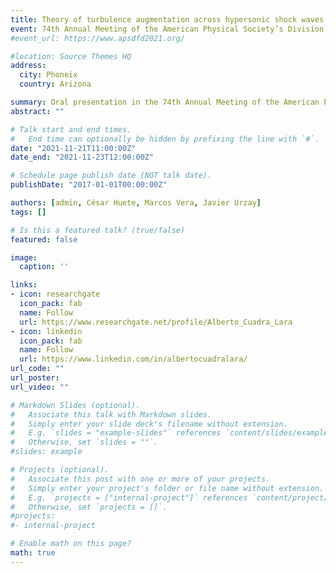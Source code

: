 ```yaml
---
title: Theory of turbulence augmentation across hypersonic shock waves
event: 74th Annual Meeting of the American Physical Society’s Division of Fluid Dynamics
#event_url: https://www.apsdfd2021.org/

#location: Source Themes HQ
address:
  city: Phoneix
  country: Arizona

summary: Oral presentation in the 74th Annual Meeting of the American Physical Society’s Division of Fluid Dynamics
abstract: ""

# Talk start and end times.
#   End time can optionally be hidden by prefixing the line with `#`.
date: "2021-11-21T11:00:00Z"
date_end: "2021-11-23T12:00:00Z"

# Schedule page publish date (NOT talk date).
publishDate: "2017-01-01T00:00:00Z"

authors: [admin, César Huete, Marcos Vera, Javier Urzay]
tags: []

# Is this a featured talk? (true/false)
featured: false

image:
  caption: ''

links:
- icon: researchgate
  icon_pack: fab
  name: Follow
  url: https://www.researchgate.net/profile/Alberto_Cuadra_Lara
- icon: linkedin
  icon_pack: fab
  name: Follow
  url: https://www.linkedin.com/in/albertocuadralara/
url_code: ""
url_poster: 
url_video: ""

# Markdown Slides (optional).
#   Associate this talk with Markdown slides.
#   Simply enter your slide deck's filename without extension.
#   E.g. `slides = "example-slides"` references `content/slides/example-slides.md`.
#   Otherwise, set `slides = ""`.
#slides: example

# Projects (optional).
#   Associate this post with one or more of your projects.
#   Simply enter your project's folder or file name without extension.
#   E.g. `projects = ["internal-project"]` references `content/project/deep-learning/index.md`.
#   Otherwise, set `projects = []`.
#projects:
#- internal-project

# Enable math on this page?
math: true
---
```


